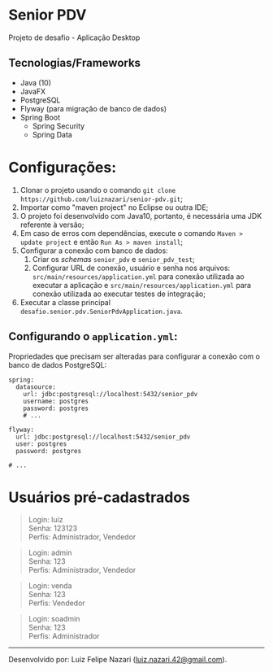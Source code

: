 # Senior PDV

Projeto de desafio - Aplicação Desktop

## Tecnologias/Frameworks

* Java (10)
* JavaFX
* PostgreSQL
* Flyway (para migração de banco de dados)
* Spring Boot
	* Spring Security
	* Spring Data

# Configurações:

1. Clonar o projeto usando o comando `git clone https://github.com/luiznazari/senior-pdv.git`;
2. Importar como "maven project" no Eclipse ou outra IDE;
3. O projeto foi desenvolvido com Java10, portanto, é necessária uma JDK referente à versão;
4. Em caso de erros com dependências, execute o comando `Maven > update project` e então `Run As > maven install`;
5. Configurar a conexão com banco de dados:
	1. Criar os _schemas_ `senior_pdv` e `senior_pdv_test`;
	2. Configurar URL de conexão, usuário e senha nos arquivos: `src/main/resources/application.yml` para conexão utilizada ao executar a aplicação e `src/main/resources/application.yml` para conexão utilizada ao executar testes de integração;
6. Executar a classe principal `desafio.senior.pdv.SeniorPdvApplication.java`.

## Configurando o `application.yml`:

Propriedades que precisam ser alteradas para configurar a conexão com o banco de dados PostgreSQL:
```
spring:
  datasource:
    url: jdbc:postgresql://localhost:5432/senior_pdv
    username: postgres
    password: postgres
    # ...

flyway:
  url: jdbc:postgresql://localhost:5432/senior_pdv
  user: postgres
  password: postgres
  
# ...
```

# Usuários pré-cadastrados

> Login: luiz<br>
> Senha: 123123<br>
> Perfis: Administrador, Vendedor

> Login: admin<br>
> Senha: 123<br>
> Perfis: Administrador, Vendedor

> Login: venda<br>
> Senha: 123<br>
> Perfis: Vendedor

> Login: soadmin<br>
> Senha: 123<br>
> Perfis: Administrador

---

Desenvolvido por: Luiz Felipe Nazari (<luiz.nazari.42@gmail.com>).

